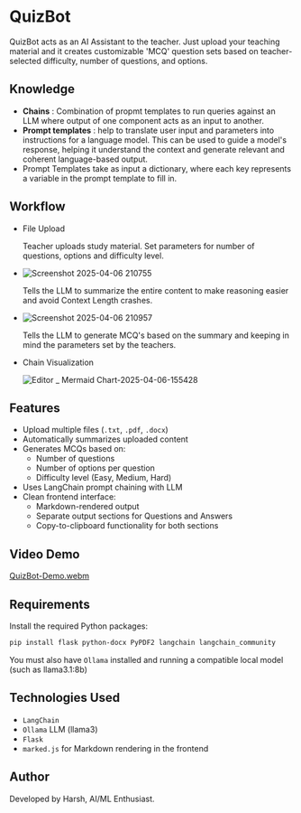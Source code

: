 # QuizBot
QuizBot acts as an AI Assistant to the teacher. Just upload your teaching material and it creates customizable 'MCQ' question sets based on teacher-selected difficulty, number of questions, and options.

## Knowledge
* **Chains** : Combination of propmt templates to run queries against an LLM where output of one component acts as an input to another.
* **Prompt templates** : help to translate user input and parameters into instructions for a language model. This can be used to guide a model's response, helping it understand the context and generate relevant and coherent language-based output.​
* Prompt Templates take as input a dictionary, where each key represents a variable in the prompt template to fill in.​

## Workflow

* File Upload
  
  Teacher uploads study material. Set parameters for number of questions, options and difficulty level.
* ![Screenshot 2025-04-06 210755](https://github.com/user-attachments/assets/4dc6255e-3f4e-4a26-bb9b-11bd6d59c54e)
  
  Tells the LLM to summarize the entire content to make reasoning easier and avoid Context Length crashes.
* ![Screenshot 2025-04-06 210957](https://github.com/user-attachments/assets/78529f70-5fce-4123-a79c-c056095bab91)

  Tells the LLM to generate MCQ's based on the summary and keeping in mind the parameters set by the teachers.

* Chain Visualization

  ![Editor _ Mermaid Chart-2025-04-06-155428](https://github.com/user-attachments/assets/6992f253-1644-4eed-963f-a284c3a49f94)


## Features

- Upload multiple files (`.txt`, `.pdf`, `.docx`)
- Automatically summarizes uploaded content
- Generates MCQs based on:
  - Number of questions
  - Number of options per question
  - Difficulty level (Easy, Medium, Hard)
- Uses LangChain prompt chaining with LLM
- Clean frontend interface:
  - Markdown-rendered output
  - Separate output sections for Questions and Answers
  - Copy-to-clipboard functionality for both sections
 
## Video Demo

[QuizBot-Demo.webm](https://github.com/user-attachments/assets/68b99e95-e343-429f-a190-7994349c629e)

## Requirements

Install the required Python packages:

```bash
pip install flask python-docx PyPDF2 langchain langchain_community
```
You must also have `Ollama` installed and running a compatible local model (such as llama3.1:8b)

## Technologies Used
* `LangChain`
* `Ollama` LLM (llama3)
* `Flask`
* `marked.js` for Markdown rendering in the frontend

## Author
Developed by Harsh, AI/ML Enthusiast.
